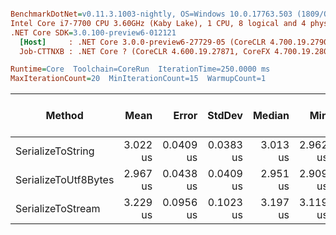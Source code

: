 ``` ini

BenchmarkDotNet=v0.11.3.1003-nightly, OS=Windows 10.0.17763.503 (1809/October2018Update/Redstone5)
Intel Core i7-7700 CPU 3.60GHz (Kaby Lake), 1 CPU, 8 logical and 4 physical cores
.NET Core SDK=3.0.100-preview6-012121
  [Host]     : .NET Core 3.0.0-preview6-27729-05 (CoreCLR 4.700.19.27901, CoreFX 4.700.19.27903), 64bit RyuJIT
  Job-CTTNXB : .NET Core ? (CoreCLR 4.600.19.27871, CoreFX 4.700.19.28001), 64bit RyuJIT

Runtime=Core  Toolchain=CoreRun  IterationTime=250.0000 ms  
MaxIterationCount=20  MinIterationCount=15  WarmupCount=1  

```
|               Method |     Mean |     Error |    StdDev |   Median |      Min |      Max | Gen 0/1k Op | Gen 1/1k Op | Gen 2/1k Op | Allocated Memory/Op |
|--------------------- |---------:|----------:|----------:|---------:|---------:|---------:|------------:|------------:|------------:|--------------------:|
|    SerializeToString | 3.022 us | 0.0409 us | 0.0383 us | 3.013 us | 2.962 us | 3.106 us |      0.0839 |           - |           - |               360 B |
| SerializeToUtf8Bytes | 2.967 us | 0.0438 us | 0.0409 us | 2.951 us | 2.909 us | 3.047 us |      0.0587 |           - |           - |               280 B |
|    SerializeToStream | 3.229 us | 0.0956 us | 0.1023 us | 3.197 us | 3.119 us | 3.504 us |      0.0714 |           - |           - |               352 B |
